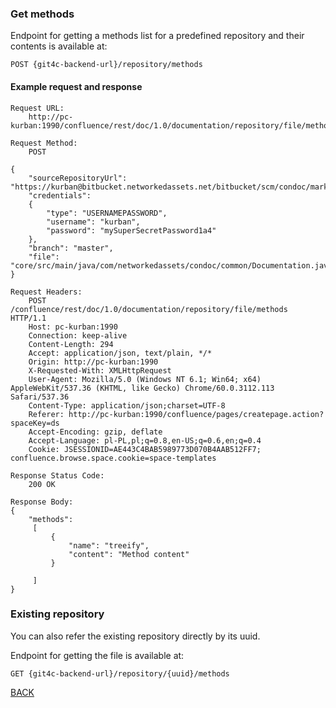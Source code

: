 
### Get methods

Endpoint for getting a methods list for a predefined repository and their contents is available at:
```
POST {git4c-backend-url}/repository/methods
```


#### Example request and response
```
Request URL:
    http://pc-kurban:1990/confluence/rest/doc/1.0/documentation/repository/file/methods

Request Method:
    POST

{
    "sourceRepositoryUrl": "https://kurban@bitbucket.networkedassets.net/bitbucket/scm/condoc/markup.git",
    "credentials":
    {
        "type": "USERNAMEPASSWORD",
        "username": "kurban",
        "password": "mySuperSecretPassword1a4"
    },
    "branch": "master",
    "file": "core/src/main/java/com/networkedassets/condoc/common/Documentation.java"
}

Request Headers:
    POST /confluence/rest/doc/1.0/documentation/repository/file/methods HTTP/1.1
    Host: pc-kurban:1990
    Connection: keep-alive
    Content-Length: 294
    Accept: application/json, text/plain, */*
    Origin: http://pc-kurban:1990
    X-Requested-With: XMLHttpRequest
    User-Agent: Mozilla/5.0 (Windows NT 6.1; Win64; x64) AppleWebKit/537.36 (KHTML, like Gecko) Chrome/60.0.3112.113 Safari/537.36
    Content-Type: application/json;charset=UTF-8
    Referer: http://pc-kurban:1990/confluence/pages/createpage.action?spaceKey=ds
    Accept-Encoding: gzip, deflate
    Accept-Language: pl-PL,pl;q=0.8,en-US;q=0.6,en;q=0.4
    Cookie: JSESSIONID=AE443C4BAB5989773D070B4AAB512FF7; confluence.browse.space.cookie=space-templates

Response Status Code:
    200 OK

Response Body:
{
    "methods":
     [
         {
             "name": "treeify",
             "content": "Method content"
         }

     ]
}
```


### Existing repository

You can also refer the existing repository directly by its uuid.

Endpoint for getting the file is available at:
```
GET {git4c-backend-url}/repository/{uuid}/methods
```

[BACK](../../../6.0%20-%20Runtime%20View.md)